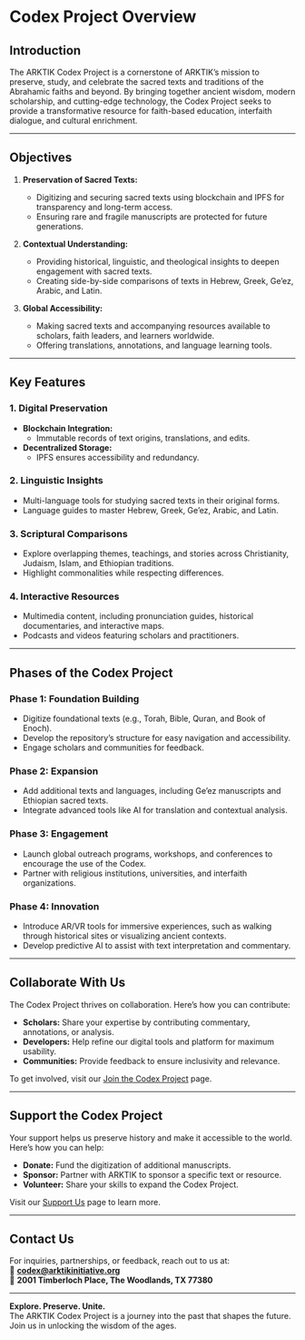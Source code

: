 # **Codex Project Overview**

## **Introduction**

The ARKTIK Codex Project is a cornerstone of ARKTIK’s mission to preserve, study, and celebrate the sacred texts and traditions of the Abrahamic faiths and beyond. By bringing together ancient wisdom, modern scholarship, and cutting-edge technology, the Codex Project seeks to provide a transformative resource for faith-based education, interfaith dialogue, and cultural enrichment.

---

## **Objectives**

1. **Preservation of Sacred Texts:**
   - Digitizing and securing sacred texts using blockchain and IPFS for transparency and long-term access.
   - Ensuring rare and fragile manuscripts are protected for future generations.

2. **Contextual Understanding:**
   - Providing historical, linguistic, and theological insights to deepen engagement with sacred texts.
   - Creating side-by-side comparisons of texts in Hebrew, Greek, Ge’ez, Arabic, and Latin.

3. **Global Accessibility:**
   - Making sacred texts and accompanying resources available to scholars, faith leaders, and learners worldwide.
   - Offering translations, annotations, and language learning tools.

---

## **Key Features**

### 1. **Digital Preservation**
- **Blockchain Integration:**
  - Immutable records of text origins, translations, and edits.
- **Decentralized Storage:**
  - IPFS ensures accessibility and redundancy.

### 2. **Linguistic Insights**
- Multi-language tools for studying sacred texts in their original forms.
- Language guides to master Hebrew, Greek, Ge’ez, Arabic, and Latin.

### 3. **Scriptural Comparisons**
- Explore overlapping themes, teachings, and stories across Christianity, Judaism, Islam, and Ethiopian traditions.
- Highlight commonalities while respecting differences.

### 4. **Interactive Resources**
- Multimedia content, including pronunciation guides, historical documentaries, and interactive maps.
- Podcasts and videos featuring scholars and practitioners.

---

## **Phases of the Codex Project**

### **Phase 1: Foundation Building**
- Digitize foundational texts (e.g., Torah, Bible, Quran, and Book of Enoch).
- Develop the repository’s structure for easy navigation and accessibility.
- Engage scholars and communities for feedback.

### **Phase 2: Expansion**
- Add additional texts and languages, including Ge’ez manuscripts and Ethiopian sacred texts.
- Integrate advanced tools like AI for translation and contextual analysis.

### **Phase 3: Engagement**
- Launch global outreach programs, workshops, and conferences to encourage the use of the Codex.
- Partner with religious institutions, universities, and interfaith organizations.

### **Phase 4: Innovation**
- Introduce AR/VR tools for immersive experiences, such as walking through historical sites or visualizing ancient contexts.
- Develop predictive AI to assist with text interpretation and commentary.

---

## **Collaborate With Us**

The Codex Project thrives on collaboration. Here’s how you can contribute:
- **Scholars:** Share your expertise by contributing commentary, annotations, or analysis.
- **Developers:** Help refine our digital tools and platform for maximum usability.
- **Communities:** Provide feedback to ensure inclusivity and relevance.

To get involved, visit our [Join the Codex Project](../get_involved.md) page.

---

## **Support the Codex Project**

Your support helps us preserve history and make it accessible to the world. Here’s how you can help:
- **Donate:** Fund the digitization of additional manuscripts.
- **Sponsor:** Partner with ARKTIK to sponsor a specific text or resource.
- **Volunteer:** Share your skills to expand the Codex Project.

Visit our [Support Us](../support.md) page to learn more.

---

## **Contact Us**

For inquiries, partnerships, or feedback, reach out to us at:  
📧 **codex@arktikinitiative.org**  
📍 **2001 Timberloch Place, The Woodlands, TX 77380**

---

**Explore. Preserve. Unite.**  
The ARKTIK Codex Project is a journey into the past that shapes the future. Join us in unlocking the wisdom of the ages.
